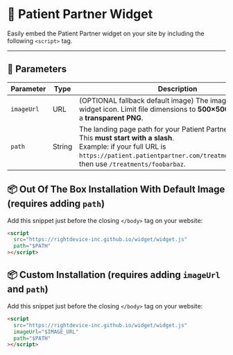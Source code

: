 # 🧩 Patient Partner Widget

Easily embed the Patient Partner widget on your site by including the following `<script>` tag.

---

## 🔧 Parameters

| Parameter  | Type   | Description                                                                                                                                                                                                             |
| ---------- | ------ | ----------------------------------------------------------------------------------------------------------------------------------------------------------------------------------------------------------------------- |
| `imageUrl` | URL    | (OPTIONAL fallback default image) The image used for the widget icon. Limit file dimensions to **500×500px**, preferably a **transparent PNG**.                                                                                                           |
| `path`     | String | The landing page path for your Patient Partner account. This **must start with a slash**. <br>Example: if your full URL is `https://patient.patientpartner.com/treatments/foobarbaz`, then use `/treatments/foobarbaz`. |


## 📦 Out Of The Box Installation With Default Image (requires adding `path`)

Add this snippet just before the closing `</body>` tag on your website:

```html
<script
  src="https://rightdevice-inc.github.io/widget/widget.js"
  path="$PATH"
></script>
```

## 📦 Custom Installation (requires adding `imageUrl` and `path`)

Add this snippet just before the closing `</body>` tag on your website:

```html
<script
  src="https://rightdevice-inc.github.io/widget/widget.js"
  imageUrl="$IMAGE_URL"
  path="$PATH"
></script>
```
